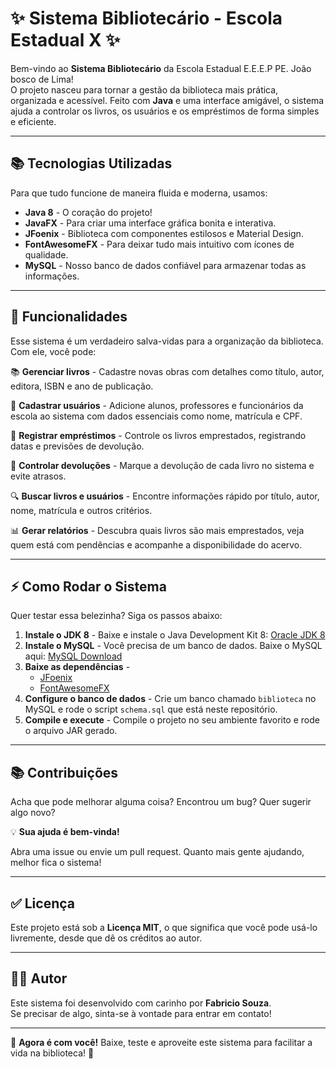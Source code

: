 # ✨ Sistema Bibliotecário - Escola Estadual X ✨

Bem-vindo ao **Sistema Bibliotecário** da Escola Estadual E.E.E.P PE. João bosco de Lima!  
O projeto nasceu para tornar a gestão da biblioteca mais prática, organizada e acessível. Feito com **Java** e uma
interface amigável, o sistema ajuda a controlar os livros, os usuários e os empréstimos de forma simples e eficiente.

---

## 📚 Tecnologias Utilizadas

Para que tudo funcione de maneira fluida e moderna, usamos:

* **Java 8** - O coração do projeto!
* **JavaFX** - Para criar uma interface gráfica bonita e interativa.
* **JFoenix** - Biblioteca com componentes estilosos e Material Design.
* **FontAwesomeFX** - Para deixar tudo mais intuitivo com ícones de qualidade.
* **MySQL** - Nosso banco de dados confiável para armazenar todas as informações.

---

## 🔧 Funcionalidades

Esse sistema é um verdadeiro salva-vidas para a organização da biblioteca. Com ele, você pode:

📚 **Gerenciar livros** - Cadastre novas obras com detalhes como título, autor, editora, ISBN e ano de publicação.

👤 **Cadastrar usuários** - Adicione alunos, professores e funcionários da escola ao sistema com dados essenciais como
nome, matrícula e CPF.

📖 **Registrar empréstimos** - Controle os livros emprestados, registrando datas e previsões de devolução.

📅 **Controlar devoluções** - Marque a devolução de cada livro no sistema e evite atrasos.

🔍 **Buscar livros e usuários** - Encontre informações rápido por título, autor, nome, matrícula e outros critérios.

📊 **Gerar relatórios** - Descubra quais livros são mais emprestados, veja quem está com pendências e acompanhe a
disponibilidade do acervo.

---

## ⚡ Como Rodar o Sistema

Quer testar essa belezinha? Siga os passos abaixo:

1. **Instale o JDK 8** - Baixe e instale o Java Development Kit
   8: [Oracle JDK 8](https://www.oracle.com/java/technologies/javase/javase8-archive-downloads.html)
2. **Instale o MySQL** - Você precisa de um banco de dados. Baixe o MySQL
   aqui: [MySQL Download](https://dev.mysql.com/downloads/installer/)
3. **Baixe as dependências** -
    - [JFoenix](https://github.com/sshahine/JFoenix)
    - [FontAwesomeFX](https://github.com/Jerady/fontawesomefx-glyphsbrowser)
4. **Configure o banco de dados** - Crie um banco chamado `biblioteca` no MySQL e rode o script `schema.sql` que está
   neste repositório.
5. **Compile e execute** - Compile o projeto no seu ambiente favorito e rode o arquivo JAR gerado.

---

## 📚 Contribuições

Acha que pode melhorar alguma coisa? Encontrou um bug? Quer sugerir algo novo?

💡 **Sua ajuda é bem-vinda!**

Abra uma issue ou envie um pull request. Quanto mais gente ajudando, melhor fica o sistema!

---

## ✅ Licença

Este projeto está sob a **Licença MIT**, o que significa que você pode usá-lo livremente, desde que dê os créditos ao
autor.

---

## 👨‍💻 Autor

Este sistema foi desenvolvido com carinho por **Fabricio Souza**.  
Se precisar de algo, sinta-se à vontade para entrar em contato!

---

🌟 **Agora é com você!** Baixe, teste e aproveite este sistema para facilitar a vida na biblioteca! 🌟
